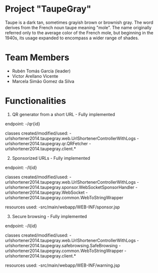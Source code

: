 

# Project "TaupeGray"

Taupe is a dark tan, sometimes grayish brown or brownish gray. The word derives from the French noun taupe meaning "mole". The name originally referred only to the average color of the French mole, but beginning in the 1940s, its usage expanded to encompass a wider range of shades.

# Team Members

* Rubén Tomás García (leader)
* Victor Arellano Vicente
* Marcela Simão Gomez da Silva

# Functionalities

1. QR generator from a short URL - Fully implemented

endpoint: 
-/qr{id}
	
classes created/modified/used:
-urlshortener2014.taupegray.web.UrlShortenerControllerWithLogs
-urlshortener2014.taupegray.qr.QRFetcher
-urlshortener2014.taupegray.client.*
	
2. Sponsorized URLs - Fully implemented

endpoint: 
-/l{id}
	
classes created/modified/used:
-urlshortener2014.taupegray.web.UrlShortenerControllerWithLogs
-urlshortener2014.taupegray.sponsor.WebSocketSponsorHandler
-urlshortener2014.taupegray.WebSocket
-urlshortener2014.taupegray.common.WebToStringWrapper
	
resources used:
-src/main/webapp/WEB-INF/sponsor.jsp
	
3. Secure browsing - Fully implemented

endpoint: 
-/l{id}

classes created/modified/used:
-urlshortener2014.taupegray.web.UrlShortenerControllerWithLogs
-urlshortener2014.taupegray.safebrowsing.SafeBrowsing
-urlshortener2014.taupegray.common.WebToStringWrapper
-urlshortener2014.taupegray.client.*
	
resources used:
-src/main/webapp/WEB-INF/warning.jsp

